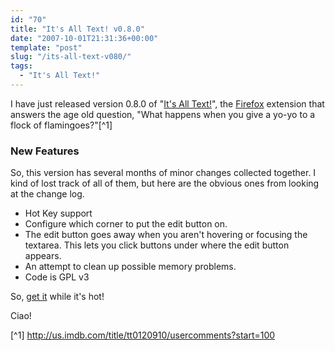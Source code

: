 ```yaml
---
id: "70"
title: "It's All Text! v0.8.0"
date: "2007-10-01T21:31:36+00:00"
template: "post"
slug: "/its-all-text-v080/"
tags:
  - "It's All Text!"
---
```


I have just released version 0.8.0 of
"[It's All Text!](https://addons.mozilla.org/en-US/firefox/addon/4125)", the
[Firefox](http://www.mozilla.com/en-US/firefox/) extension that answers the
age old question, "What happens when you give a yo-yo to a flock of
flamingoes?"[^1]

### New Features

So, this version has several months of minor changes collected together. I
kind of lost track of all of them, but here are the obvious ones from looking
at the change log.

-   Hot Key support
-   Configure which corner to put the edit button on.
-   The edit button goes away when you aren't hovering or focusing the
    textarea. This lets you click buttons under where the edit button appears.
-   An attempt to clean up possible memory problems.
-   Code is GPL v3

So, [get it](https://addons.mozilla.org/en-US/firefox/addon/4125) while it's
hot!

Ciao!

[^1] <http://us.imdb.com/title/tt0120910/usercomments?start=100>
